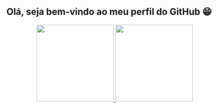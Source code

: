 ## Olá, seja bem-vindo ao meu perfil do GitHub 😁

<div align="center">
  <a href="https://github.com/scoranardo">
  <img height="180em" src="https://github-readme-stats.vercel.app/api?username=scoranardo&show_icons=true&theme=dark&include_all_commits=true&count_private=true"/>
  <img height="180em" src="https://github-readme-stats.vercel.app/api/top-langs/?username=scoranardo&layout=compact&langs_count=7&theme=dark"/>
</div>
